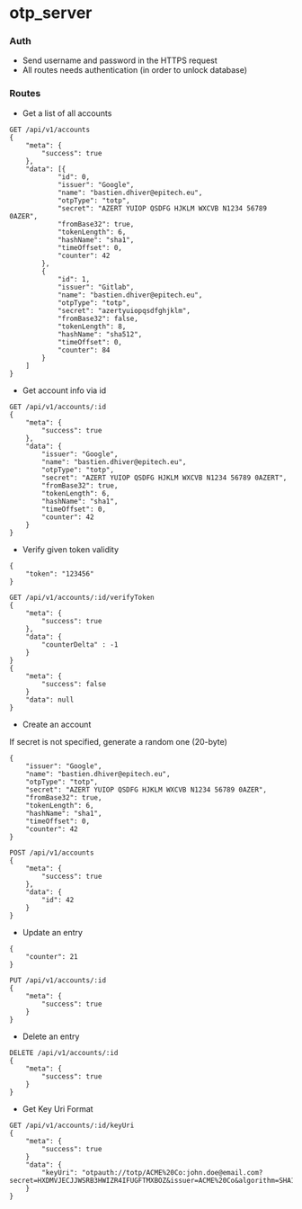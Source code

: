 # otp_server

### Auth

* Send username and password in the HTTPS request
* All routes needs authentication (in order to unlock database)

### Routes

* Get a list of all accounts

```text
GET /api/v1/accounts 
{
	"meta": {
		"success": true
	},
	"data": [{
			"id": 0,
			"issuer": "Google",
			"name": "bastien.dhiver@epitech.eu",
			"otpType": "totp",
			"secret": "AZERT YUIOP QSDFG HJKLM WXCVB N1234 56789 0AZER",
			"fromBase32": true,
			"tokenLength": 6,
			"hashName": "sha1",
			"timeOffset": 0,
			"counter": 42
		},
		{
			"id": 1,
			"issuer": "Gitlab",
			"name": "bastien.dhiver@epitech.eu",
			"otpType": "totp",
			"secret": "azertyuiopqsdfghjklm",
			"fromBase32": false,
			"tokenLength": 8,
			"hashName": "sha512",
			"timeOffset": 0,
			"counter": 84
		}
	]
}
```

* Get account info via id

```text
GET /api/v1/accounts/:id
{
	"meta": {
		"success": true
	},
	"data": {
		"issuer": "Google",
		"name": "bastien.dhiver@epitech.eu",
		"otpType": "totp",
		"secret": "AZERT YUIOP QSDFG HJKLM WXCVB N1234 56789 0AZERT",
		"fromBase32": true,
		"tokenLength": 6,
		"hashName": "sha1",
		"timeOffset": 0,
		"counter": 42
	}
}
```

* Verify given token validity

```text
{
	"token": "123456"
}

GET /api/v1/accounts/:id/verifyToken
{
	"meta": {
		"success": true
	},
	"data": {
		"counterDelta" : -1
	}
}
{
	"meta": {
		"success": false
	}
	"data": null
}
```

* Create an account

If secret is not specified, generate a random one (20-byte)
```text
{
	"issuer": "Google",
	"name": "bastien.dhiver@epitech.eu",
	"otpType": "totp",
	"secret": "AZERT YUIOP QSDFG HJKLM WXCVB N1234 56789 0AZER",
	"fromBase32": true,
	"tokenLength": 6,
	"hashName": "sha1",
	"timeOffset": 0,
	"counter": 42
}

POST /api/v1/accounts
{
	"meta": {
		"success": true
	},
	"data": {
		"id": 42
	}
}
```

* Update an entry

```text
{
	"counter": 21
}

PUT /api/v1/accounts/:id
{
	"meta": {
		"success": true
	}
}
```

* Delete an entry

```text
DELETE /api/v1/accounts/:id
{
	"meta": {
		"success": true
	}
}
```

* Get Key Uri Format

```text
GET /api/v1/accounts/:id/keyUri
{
	"meta": {
		"success": true
	}
	"data": {
		"keyUri": "otpauth://totp/ACME%20Co:john.doe@email.com?secret=HXDMVJECJJWSRB3HWIZR4IFUGFTMXBOZ&issuer=ACME%20Co&algorithm=SHA1&digits=6&period=30"
	}
}
```
